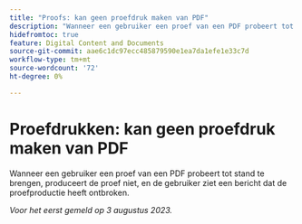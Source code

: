 ```yaml
---
title: "Proofs: kan geen proefdruk maken van PDF"
description: "Wanneer een gebruiker een proef van een PDF probeert tot stand te brengen, produceert de proef niet, en de gebruiker ziet een bericht dat de proefproductie heeft ontbroken."
hidefromtoc: true
feature: Digital Content and Documents
source-git-commit: aae6c1dc97ecc485879590e1ea7da1efe1e33c7d
workflow-type: tm+mt
source-wordcount: '72'
ht-degree: 0%

---
```



# Proefdrukken: kan geen proefdruk maken van PDF

<!--WF and WFP TOCs-->

Wanneer een gebruiker een proef van een PDF probeert tot stand te brengen, produceert de proef niet, en de gebruiker ziet een bericht dat de proefproductie heeft ontbroken.

_Voor het eerst gemeld op 3 augustus 2023._

